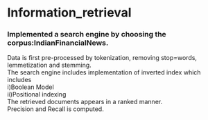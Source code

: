 # Information_retrieval
### Implemented a search engine by choosing the corpus:IndianFinancialNews. 
Data is first pre-processed by tokenization, removing stop=words, lemmetization and stemming.<br />
The search engine includes implementation of inverted index which includes<br />
i)Boolean Model <br />
ii)Positional indexing  <br /> 
The retrieved documents appears in a ranked manner.  
Precision and Recall is computed.
